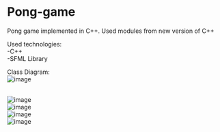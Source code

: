 # Pong-game
Pong game implemented in C++. Used modules from new version of C++


Used technologies:
<br />
-C++
<br />
-SFML Library
<br />

Class Diagram:
<br />
![image](https://user-images.githubusercontent.com/58139675/225688795-aff9a765-f7f7-47b8-af0f-1a0d72d89c81.png)
<br />
<br />

![image](https://user-images.githubusercontent.com/58139675/225688436-471fc82c-ee8e-411c-b3da-a5bd7d834601.png)
<br />
![image](https://user-images.githubusercontent.com/58139675/225688522-5fef2bfd-1452-4581-9c3c-5c85b06ae184.png)
<br />
![image](https://user-images.githubusercontent.com/58139675/225688600-6722620d-2fc5-452f-a2db-c86d98e1b066.png)
<br />
![image](https://user-images.githubusercontent.com/58139675/225688681-74c88807-7b68-4270-b411-e3fc1fa36802.png)
